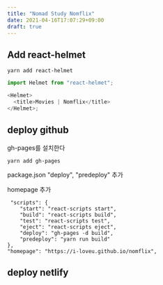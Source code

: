 ```yaml
---
title: "Nomad Study Nomflix"
date: 2021-04-16T17:07:29+09:00
draft: true
---
```


## Add react-helmet

```
yarn add react-helmet
```

```javascript
import Helmet from "react-helmet";

<Helmet>
  <title>Movies | Nomflix</title>
</Helmet>;
```

## deploy github

gh-pages를 설치한다

```
yarn add gh-pages
```

package.json "deploy", "predeploy" 추가

homepage 추가

```
 "scripts": {
    "start": "react-scripts start",
    "build": "react-scripts build",
    "test": "react-scripts test",
    "eject": "react-scripts eject",
    "deploy": "gh-pages -d build",
    "predeploy": "yarn run build"
},
"homepage": "https://i-loveu.github.io/nomflix",
```

## deploy netlify
